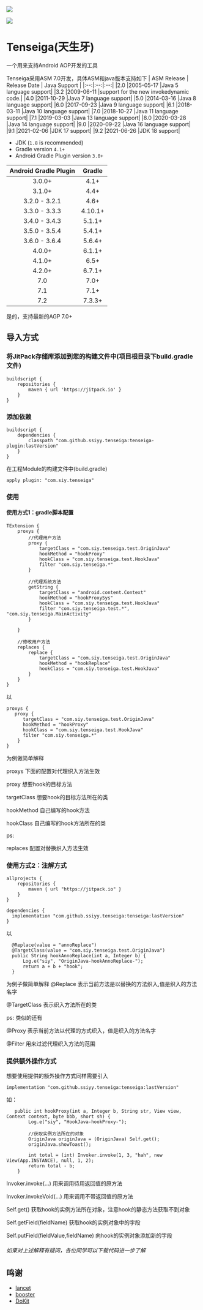 ![](https://raw.githubusercontent.com/ssiyy/tenseiga/main/imgs/Sesshomaru_and_Tenseiga.webp)

[![](https://jitpack.io/v/ssiyy/tenseiga.svg)](https://jitpack.io/#ssiyy/tenseiga)
# Tenseiga(天生牙)
一个用来支持Android AOP开发的工具

Tenseiga采用ASM 7.0开发，具体ASM和java版本支持如下
| ASM Release | Release Date | Java Support |
|:--:|:--:|:--:|
|2.0	|2005-05-17	|Java 5 language support|
|3.2	|2009-06-11	|support for the new invokedynamic code.|
|4.0	|2011-10-29	|Java 7 language support|
|5.0	|2014-03-16	|Java 8 language support|
|6.0	|2017-09-23	|Java 9 language support|
|6.1	|2018-03-11	|Java 10 language support|
|7.0	|2018-10-27	|Java 11 language support|
|7.1	|2019-03-03	|Java 13 language support|
|8.0	|2020-03-28	|Java 14 language support|
|9.0	|2020-09-22	|Java 16 language support|
|9.1	|2021-02-06	|JDK 17 support|
|9.2	|2021-06-26	|JDK 18 support|

- JDK (`1.8` is recommended)
- Gradle version `4.1+`
- Android Gradle Plugin version `3.0+`

| Android Gradle Plugin |  Gradle  |
|:---------------------:|:--------:|
| 3.0.0+                | 4.1+     |
| 3.1.0+                | 4.4+     |
| 3.2.0 - 3.2.1         | 4.6+     |
| 3.3.0 - 3.3.3         | 4.10.1+  |
| 3.4.0 - 3.4.3         | 5.1.1+   |
| 3.5.0 - 3.5.4         | 5.4.1+   |
| 3.6.0 - 3.6.4         | 5.6.4+   |
| 4.0.0+                | 6.1.1+   |
| 4.1.0+                | 6.5+     |
| 4.2.0+                | 6.7.1+   |
| 7.0                   | 7.0+     |
| 7.1                   | 7.1+     |
| 7.2                   | 7.3.3+   |

是的，支持最新的AGP 7.0+

## 导入方式
### 将JitPack存储库添加到您的构建文件中(项目根目录下build.gradle文件)
```
buildscript {
    repositories {
        maven { url 'https://jitpack.io' }
    }
}
```

### 添加依赖
```
buildscript {
    dependencies {
        classpath "com.github.ssiyy.tenseiga:tenseiga-plugin:lastVersion"
    }
}
```
在工程Module的构建文件中(build.gradle)
```
apply plugin: "com.siy.tenseiga"
```
### 使用
#### 使用方式1：gradle脚本配置
```
TExtension {
    proxys {
        //代理用户方法
        proxy {
            targetClass = "com.siy.tenseiga.test.OriginJava"
            hookMethod = "hookProxy"
            hookClass = "com.siy.tenseiga.test.HookJava"
            filter "com.siy.tenseiga.*"
        }

        //代理系统方法
        getString {
            targetClass = "android.content.Context"
            hookMethod = "hookProxySys"
            hookClass = "com.siy.tenseiga.test.HookJava"
            filter "com.siy.tenseiga.test.*", "com.siy.tenseiga.MainActivity"
        }

    }

    //修改用户方法
    replaces {
        replace {
            targetClass = "com.siy.tenseiga.test.OriginJava"
            hookMethod = "hookReplace"
            hookClass = "com.siy.tenseiga.test.HookJava"
        }
    }
}
```
以
```
proxys {
   proxy {
      targetClass = "com.siy.tenseiga.test.OriginJava"
      hookMethod = "hookProxy"
      hookClass = "com.siy.tenseiga.test.HookJava"
      filter "com.siy.tenseiga.*"
    }
}
```
为例做简单解释

proxys 下面的配置对代理织入方法生效

proxy 想要hook的目标方法

targetClass 想要hook的目标方法所在的类

hookMethod 自己编写的hook方法

hookClass 自己编写的hook方法所在的类

ps:

replaces 配置对替换织入方法生效

### 使用方式2：注解方式
```
allprojects {
    repositories {
        maven { url "https://jitpack.io" }
    }
}
```
```
dependencies {
  implementation "com.github.ssiyy.tenseiga:tenseiga:lastVersion"
}
```
以
```
  @Replace(value = "annoReplace")
  @TargetClass(value = "com.siy.tenseiga.test.OriginJava")
  public String hookAnnoReplace(int a, Integer b) {
      Log.e("siy", "OriginJava-hookAnnoReplace-");
      return a + b + "hook";
  }
```
为例子做简单解释
@Replace 表示当前方法是以替换的方法织入,值是织入的方法名字

@TargetClass 表示织入方法所在的类

ps:
类似的还有

@Proxy 表示当前方法以代理的方式织入，值是织入的方法名字

@Filter 用来过滤代理织入方法的范围

###  提供额外操作方式
想要使用提供的额外操作方式同样需要引入
```
implementation "com.github.ssiyy.tenseiga:tenseiga:lastVersion"
```
如：
```
   public int hookProxy(int a, Integer b, String str, View view, Context context, byte bbb, short sh) {
        Log.e("siy", "HookJava-hookProxy-");

        //获取实例方法所在的对象
        OriginJava originJava = (OriginJava) Self.get();
        originJava.showToast();

        int total = (int) Invoker.invoke(1, 3, "hah", new View(App.INSTANCE), null, 1, 2);
        return total - b;
    }
```
Invoker.invoke(...)   用来调用待用返回值的原方法

Invoker.invokeVoid(...) 用来调用不带返回值的原方法

Self.get()  获取hook的实例方法所在对象，注意hook的静态方法获取不到对象

Self.getField(fieldName) 获取hook的实例对象中的字段

Self.putField(fieldValue,fieldName) 向hook的实例对象添加新的字段

###### 如果对上述解释有疑问，各位同学可以下载代码进一步了解

## 鸣谢
- [lancet](https://github.com/eleme/lancet) 
- [booster](https://github.com/didi/booster)
- [DoKit](https://github.com/didi/DoKit)


